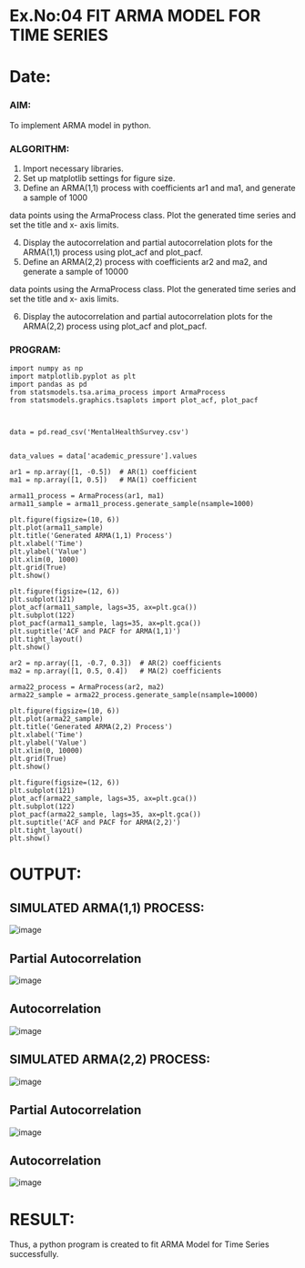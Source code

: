 # Ex.No:04   FIT ARMA MODEL FOR TIME SERIES
# Date: 



### AIM:
To implement ARMA model in python.
### ALGORITHM:
1. Import necessary libraries.
2. Set up matplotlib settings for figure size.
3. Define an ARMA(1,1) process with coefficients ar1 and ma1, and generate a sample of 1000

data points using the ArmaProcess class. Plot the generated time series and set the title and x-
axis limits.

4. Display the autocorrelation and partial autocorrelation plots for the ARMA(1,1) process using
plot_acf and plot_pacf.
5. Define an ARMA(2,2) process with coefficients ar2 and ma2, and generate a sample of 10000

data points using the ArmaProcess class. Plot the generated time series and set the title and x-
axis limits.

6. Display the autocorrelation and partial autocorrelation plots for the ARMA(2,2) process using
plot_acf and plot_pacf.
### PROGRAM:
```
import numpy as np
import matplotlib.pyplot as plt
import pandas as pd
from statsmodels.tsa.arima_process import ArmaProcess
from statsmodels.graphics.tsaplots import plot_acf, plot_pacf



data = pd.read_csv('MentalHealthSurvey.csv')


data_values = data['academic_pressure'].values

ar1 = np.array([1, -0.5])  # AR(1) coefficient
ma1 = np.array([1, 0.5])   # MA(1) coefficient

arma11_process = ArmaProcess(ar1, ma1)
arma11_sample = arma11_process.generate_sample(nsample=1000)

plt.figure(figsize=(10, 6))
plt.plot(arma11_sample)
plt.title('Generated ARMA(1,1) Process')
plt.xlabel('Time')
plt.ylabel('Value')
plt.xlim(0, 1000)
plt.grid(True)
plt.show()

plt.figure(figsize=(12, 6))
plt.subplot(121)
plot_acf(arma11_sample, lags=35, ax=plt.gca())
plt.subplot(122)
plot_pacf(arma11_sample, lags=35, ax=plt.gca())
plt.suptitle('ACF and PACF for ARMA(1,1)')
plt.tight_layout()
plt.show()

ar2 = np.array([1, -0.7, 0.3])  # AR(2) coefficients
ma2 = np.array([1, 0.5, 0.4])   # MA(2) coefficients

arma22_process = ArmaProcess(ar2, ma2)
arma22_sample = arma22_process.generate_sample(nsample=10000)

plt.figure(figsize=(10, 6))
plt.plot(arma22_sample)
plt.title('Generated ARMA(2,2) Process')
plt.xlabel('Time')
plt.ylabel('Value')
plt.xlim(0, 10000)
plt.grid(True)
plt.show()

plt.figure(figsize=(12, 6))
plt.subplot(121)
plot_acf(arma22_sample, lags=35, ax=plt.gca())
plt.subplot(122)
plot_pacf(arma22_sample, lags=35, ax=plt.gca())
plt.suptitle('ACF and PACF for ARMA(2,2)')
plt.tight_layout()
plt.show()
```

# OUTPUT:
## SIMULATED ARMA(1,1) PROCESS:
![image](https://github.com/user-attachments/assets/4d2720a6-f472-41cf-85cf-f9d2be78e97b)


## Partial Autocorrelation
![image](https://github.com/user-attachments/assets/134a1932-6f1f-43ef-8720-61f5ab07998c)


## Autocorrelation
![image](https://github.com/user-attachments/assets/8e922e76-36d8-447b-98b3-3c712b0bba04)



## SIMULATED ARMA(2,2) PROCESS:
![image](https://github.com/user-attachments/assets/bda9d763-c0fa-44cc-9b7a-0eaf36fcae34)


## Partial Autocorrelation
![image](https://github.com/user-attachments/assets/7610ecc0-4d59-4fa7-bc44-d9e4be533836)



## Autocorrelation
![image](https://github.com/user-attachments/assets/579d4bcc-8bd9-4e46-9958-dd0af5bd9f8c)



# RESULT:
Thus, a python program is created to fit ARMA Model for Time Series successfully.
